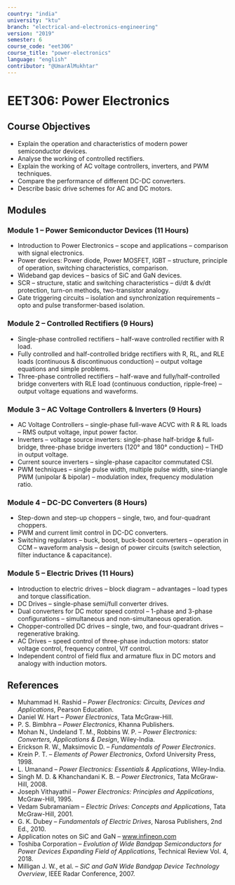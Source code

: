 ```yaml
---
country: "india"
university: "ktu"
branch: "electrical-and-electronics-engineering"
version: "2019"
semester: 6
course_code: "eet306"
course_title: "power-electronics"
language: "english"
contributor: "@UmarAlMukhtar"
---
```


# EET306: Power Electronics  

## Course Objectives  
* Explain the operation and characteristics of modern power semiconductor devices.  
* Analyse the working of controlled rectifiers.  
* Explain the working of AC voltage controllers, inverters, and PWM techniques.  
* Compare the performance of different DC-DC converters.  
* Describe basic drive schemes for AC and DC motors.  

## Modules  

### Module 1 – Power Semiconductor Devices (11 Hours)  
* Introduction to Power Electronics – scope and applications – comparison with signal electronics.  
* Power devices: Power diode, Power MOSFET, IGBT – structure, principle of operation, switching characteristics, comparison.  
* Wideband gap devices – basics of SiC and GaN devices.  
* SCR – structure, static and switching characteristics – di/dt & dv/dt protection, turn-on methods, two-transistor analogy.  
* Gate triggering circuits – isolation and synchronization requirements – opto and pulse transformer-based isolation.  

### Module 2 – Controlled Rectifiers (9 Hours)  
* Single-phase controlled rectifiers – half-wave controlled rectifier with R load.  
* Fully controlled and half-controlled bridge rectifiers with R, RL, and RLE loads (continuous & discontinuous conduction) – output voltage equations and simple problems.  
* Three-phase controlled rectifiers – half-wave and fully/half-controlled bridge converters with RLE load (continuous conduction, ripple-free) – output voltage equations and waveforms.  

### Module 3 – AC Voltage Controllers & Inverters (9 Hours)  
* AC Voltage Controllers – single-phase full-wave ACVC with R & RL loads – RMS output voltage, input power factor.  
* Inverters – voltage source inverters: single-phase half-bridge & full-bridge, three-phase bridge inverters (120° and 180° conduction) – THD in output voltage.  
* Current source inverters – single-phase capacitor commutated CSI.  
* PWM techniques – single pulse width, multiple pulse width, sine-triangle PWM (unipolar & bipolar) – modulation index, frequency modulation ratio.  

### Module 4 – DC-DC Converters (8 Hours)  
* Step-down and step-up choppers – single, two, and four-quadrant choppers.  
* PWM and current limit control in DC-DC converters.  
* Switching regulators – buck, boost, buck-boost converters – operation in CCM – waveform analysis – design of power circuits (switch selection, filter inductance & capacitance).  

### Module 5 – Electric Drives (11 Hours)  
* Introduction to electric drives – block diagram – advantages – load types and torque classification.  
* DC Drives – single-phase semi/full converter drives.  
* Dual converters for DC motor speed control – 1-phase and 3-phase configurations – simultaneous and non-simultaneous operation.  
* Chopper-controlled DC drives – single, two, and four-quadrant drives – regenerative braking.  
* AC Drives – speed control of three-phase induction motors: stator voltage control, frequency control, V/f control.  
* Independent control of field flux and armature flux in DC motors and analogy with induction motors.  

## References  
* Muhammad H. Rashid – *Power Electronics: Circuits, Devices and Applications*, Pearson Education.  
* Daniel W. Hart – *Power Electronics*, Tata McGraw-Hill.  
* P. S. Bimbhra – *Power Electronics*, Khanna Publishers.  
* Mohan N., Undeland T. M., Robbins W. P. – *Power Electronics: Converters, Applications & Design*, Wiley-India.  
* Erickson R. W., Maksimovic D. – *Fundamentals of Power Electronics*.  
* Krein P. T. – *Elements of Power Electronics*, Oxford University Press, 1998.  
* L. Umanand – *Power Electronics: Essentials & Applications*, Wiley-India.  
* Singh M. D. & Khanchandani K. B. – *Power Electronics*, Tata McGraw-Hill, 2008.  
* Joseph Vithayathil – *Power Electronics: Principles and Applications*, McGraw-Hill, 1995.  
* Vedam Subramaniam – *Electric Drives: Concepts and Applications*, Tata McGraw-Hill, 2001.  
* G. K. Dubey – *Fundamentals of Electric Drives*, Narosa Publishers, 2nd Ed., 2010.  
* Application notes on SiC and GaN – www.infineon.com  
* Toshiba Corporation – *Evolution of Wide Bandgap Semiconductors for Power Devices Expanding Field of Applications*, Technical Review Vol. 4, 2018.  
* Milligan J. W., et al. – *SiC and GaN Wide Bandgap Device Technology Overview*, IEEE Radar Conference, 2007.  
